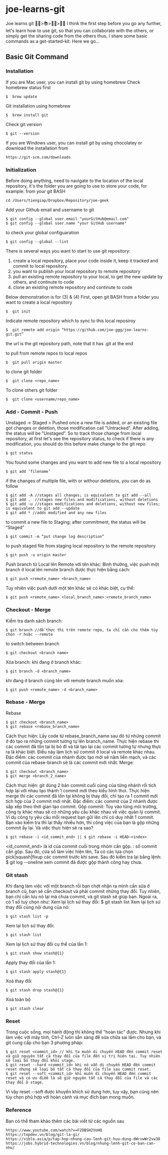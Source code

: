 # joe-learns-git

Joe learns git 🐱‍💻>📚>🐱‍👤>🐱‍🏍
I think the first step before you go any further, let's learn how to use git, so that you can collaborate with the others, or simply get the sharing code from the others
thus, I share some basic commands as a get-started-kit.
Here we go...

## Basic Git Command

### Installation

If you are Mac user, you can install git by using homebrew
Check homebrew status first
```
$  brew update
```
Git installation using homebrew
```
$  brew install git 
```
Check git version
```
$ git --version
```
If you are Windows user, you can install git by using chocolatey
or download the installation from 
```
https://git-scm.com/downloads
```

### Initialization

Before doing anything, need to navigate to the location of the local repository, it's the folder you are going to use to store your code, for example:
from your git BASH
```
cd /Users/tiengiap/Dropbox/Repository/joe-geek 
```
Add your Github email and username to git
```
$ git config --global user.email "yourGitHub@email.com"
$ git config --global user.name "your GitHub username"
```
to check your global configuaration
```
$ git config --global --list
```

There is several ways you want to start to use git repository:
1) create a local repository, place your code inside it, keep it tracked and commit to local repository.
2) you want to publish your local repository to remote repository
3) pull an existing remote repository to your local, to get the new update by others, and continute to code
4) clone an existing remote repository and continute to code

Below demonstration is for (3) & (4)
First, open git BASH from a folder you want to create a local repository
```
$  git init  
```
Indicate remote repository which to sync to this local reposiroy
```
$  git remote add origin “https://github.com/joe-ggg/joe-learns-git.git” 
```
the url is the git repository path, note that it has .git at the end
 
to pull from remote repos to local repos
```
$  git pull origin master 
```
to clone git folder
```
$  git clone <repo_name>
```
To clone others git folder
```
$  git clone <username/repo_name>
```

### Add - Commit - Push

Unstaged -> Staged > Pushed
once a new file is added, or an existing file got changes or deletion, those modification call "Untracked".
After adding, the status will be “Unstaged”.
So to track those change from local repository, at first let's see the repository status, to check if there is any modification, you should do this before make change to the git repo
```
$ git status 
```
You found some changes and you want to add new file to a local repository
```
$ git add ‘filename’ 
```
if the changes of multiple file, with or withour deletions, you can do as follow
```
$ git add -A //stages all changes; is equivalent to git add --all
$ git add .  //stages new files and modifications, without deletions
$ git add -u //stages modifications and deletions, without new files; is equivalent to git add --update
$ git add * //adds modified and any new files 
```
to commit a new file to Staging; after commitment, the status will be “Staged”
```
$ git commit -m “put change log description”  
```
to push staged file from staging local repository to the remote repository
```
$ git push -u origin master
```
Push branch từ Local lên Remote với tên khác:
Bình thường, việc push một branch ở local lên remote branch được thực hiện bằng cách: 
```
$ git push <remote_name> <branch_name>
```
Tuy nhiên việc push dưới một tên khác sẽ có khác biệt, cụ thể: 
```
$ git push <remote_name> <local_branch_name>:<remote_branch_name>
```

### Checkout - Merge

Kiểm tra danh sách branch: 
```
$ git branch //để thực thi trên remote repo, ta chỉ cần cho thêm tùy chọn -r hoặc --remote
```
to switch between branch
```
$ git checkout <branch name> 
```
Xóa branch:
khi đang ở branch khác: 
```
$ git branch -d <branch_name>
```
khi đang ở branch cùng tên với remote branch muốn xóa: 
```
$ git push <remote_name> -d <branch_name>

```
### Rebase - Merge
Rebase
```
$ git checkout <branch_name>
$ git rebase <rebase_branch_name>
```
Cách thực hiện: Lấy code từ rebase_branch_name sau đó từ những commit ở đó tạo ra những commit tương tự lên branch_name. Thực hiện rebase thì các commit đã tồn tại bị bỏ đi và tái tạo lại các commit tương tự nhưng thực ra là khác biệt. Điều này làm lịch sử commit ở local và remote khác nhau.
Đặc điểm: các commit của nhánh được tạo mới sẽ nằm liền mạch, và các commit của rebase-branch sẽ là các commit mới nhất.
Merge:
```
$ git checkout <branch_name>
$ git merge <branch_2_name>
```
Cách thực hiện: git dùng 2 bản commit cuối cùng của từng nhánh rồi tích hợp lại với nhau tạo thành 1 commit mới theo kiểu hình thoi. Thực hiện merge thì các commit đã tồn tại không bị thay đổi, chỉ tạo ra 1 commit mới tích hợp của 2 commit mới nhất.
Đặc điểm: các commit của 2 nhánh được sắp xếp theo thời gian tạo commit.
Gộp commit:
Tùy vào từng môi trường, công ty khác nhau sẽ có những yêu cầu khác nhau về việc quản lý commit. Ví dụ công ty yêu cầu mỗi request bạn gửi lên chỉ có duy nhất 1 commit. Bạn vào kiểm tra thì lại thấy nhiều hơn, thì công việc của bạn là gộp những commit ấy lại. Và việc thực hiện sẽ ra sao?
```
$ git rebase -i <id_commit_end> || $ git rebase -i HEAD~<index>
```
<id_commit_end> là id của commit cuối trong nhóm cần gộp.
<index>: số commit cần gộp. Sau đó, cửa sổ làm việc hiện lên, Ta có các lựa chọn pick|squash|fixup các commit trước khi save.
Sau đó kiểm tra lại bằng lệnh: $ git log --oneline xem commit đã được gộp thành công hay chưa.
 
### Git stash


Khi đang làm việc với một branch rồi bạn chợt nhận ra mình cần sửa ở branch cũ, bạn sẽ cần checkout và phải commit những thay đổi. Tuy nhiên, bạn chỉ cần lưu nó lại mà chưa commit, và git stash sẽ giúp bạn. Ngoài ra, có 1 số tuỳ chọn như:
Xem lại lịch sử thay đổi: $ git stash list
Xem lại lịch sử thay đổi cùng nội dung của nó: 
```
$ git stash list -p
```
Xem lại lịch sử thay đổi: 
```
$ git stash list
```
Xem lại lịch sử thay đổi cụ thể của lần 1: 
```
$ git stash show stash@{1}
```
Apply thay đổi của lần 1: 
```
$ git stash apply stash@{1}
```
Xoá thay đổi
```
$ git stash drop stash@{1}
```
Xoá toàn bộ
```
$ git stash clear
```

### Reset

Trong cuộc sống, mọi hành động thì không thể "hoàn tác" được. Nhưng khi làm việc với máy tính, Ctrl-Z luôn sẵn sàng để sửa chữa sai lầm cho bạn, và git cung cấp cho bạn 3 phương pháp:

```
$ git reset <commit_id> // khi ta muốn di chuyển HEAD đến commit reset và giữ nguyên tất cả thay đổi của file đến vị trị hiện tại. Tuy nhiên sẽ loại bỏ thay đổi khỏi stage.
$ git reset --hard <commit_id> khi nó vẫn di chuyển HEAD đến commit reset nhưng sẽ loại bỏ tất cả thay đổi của file sau commit reset.
$ git reset --soft <commit_id> khi muốn di chuyển HEAD đến commit reset và có ưu điểm là sẽ giữ nguyên tất cả thay đổi của file và các thay đổi ở stage. 
```

Vì vậy reset --soft được khuyến khích sử dụng hơn, tuy vậy, bạn cũng nên tùy chọn phù hợp với hoàn cảnh và mục đích bạn mong muốn.

### Reference

Bạn có thể tham khảo thêm các bài viết từ các nguồn sau

```
https://www.youtube.com/watch?v=F2DBSH2VoHQ
https://topdev.vn/blog/git-la-gi/
https://viblo.asia/p/tap-hop-nhung-cau-lenh-git-huu-dung-dWrvwWr2vw38
https://jobs.hybrid-technologies.vn/blog/nhung-lenh-git-co-ban-can-nho/
```
